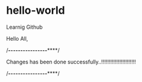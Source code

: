 # hello-world
Learnig Github


Hello All,

/********************************----------------************************************/


Changes has been done successfully..!!!!!!!!!!!!!!!!!!!!!!!


/********************************----------------************************************/
